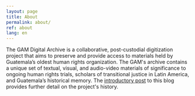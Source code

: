 ```yaml
---
layout: page
title: About
permalink: about/
ref: about
lang: en
---
```


The GAM Digital Archive is a collaborative, post-custodial digitization project that aims to preserve and provide access to materials held by Guatemala’s oldest human rights organization. The GAM's archive contains a unique set of textual, visual, and audio-video materials of significance to ongoing human rights trials, scholars of transitional justice in Latin America, and Guatemala’s historical memory. The [introductory post](http://ds.haverford.edu/gam-archive/2017/12/13/introducing-gam.html) to this blog provides further detail on the project's history.
